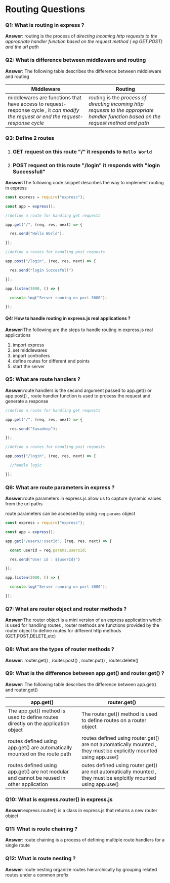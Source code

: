 # Routing Questions

### Q1: What is routing in express ?

**Answer**: routing is the process of *directing incoming http requests to the appropriate handler function based on the request method ( eg GET,POST) and the url path*  

### Q2: What is difference between middleware and routing 

**Answer**: The following table describes the difference between middleware and routing 

| Middleware                                                   | Routing                                                      |
| ------------------------------------------------------------ | ------------------------------------------------------------ |
| middlewares are functions that have access to request-response cycle , it *can modify the request or end the request-response cycle* | routing is the *process of directing  incoming http requests to the appropriate handler function based on the request method and path* |

### Q3: Define 2 routes 

1. ### GET request on this route "/" it responds to `Hello World` 

2. ### POST request on this route "/login" it responds with "login Successfull"

**Answer**:The following code snippet describes the way to implement routing in express

```javascript
const express = require("express");

const app = express();

//define a route for handling get requests

app.get("/", (req, res, next) => {

  res.send("Hello World");

});

//define a routes for handling post requests

app.post("/login", (req, res, next) => {

  res.send("login Succesfull")

});

app.listen(3000, () => {

  console.log("Server running on port 3000");

});
```

#### Q4: How to handle routing in express.js real applications ? 

**Answer**:The following are the steps to handle routing in express.js real applications

1. import express
2. set middlewares
3. import controllers
4. define routes for different end points
5. start the server

### Q5: What are route handlers ? 

**Answer**:route handlers is the second argument passed to app.get() or app.post() , route handler function is used to process the request and generate a response 

```javascript
//define a route for handling get requests

app.get("/", (req, res, next) => {

  res.send("Suvadeep");

});

//define a routes for handling post requests

app.post("/login", (req, res, next) => {

  //handle logic

});
```

### Q6: What are route parameters in express ? 

**Answer**:route parameters in express.js allow us to capture dynamic values from the url paths

route parameters can be accessed by using `req.params` object

```javascript
const express = require("express");

const app = express();

app.get("/users/:userId", (req, res, next) => {

  const userId = req.params.usersId;

  res.send("User id : ${userId}")

});

app.listen(3000, () => {

  console.log("Server running on port 3000");

});
```

### Q7: What are router object and router methods ? 

**Answer**:The router object is a mini version of an express application which is used for handling routes , router methods are functions provided by the router object to define routes for different http methods (GET,POST,DELETE,etc) 

### Q8: What are the types of router methods ? 

**Answer**: router.get() , router.post() , router.put() , router.delete()

### Q9: What is the difference between app.get() and router.get() ? 

**Answer**: The following table describes the difference between app.get() and router.get()

| app.get()                                                    | router.get()                                                 |
| ------------------------------------------------------------ | ------------------------------------------------------------ |
| The app.get() method is used to define routes directly on the application object | The router.get() method is used to define routes on a router object |
| routes defined using app.get() are automatically mounted on the route path | routes defined using router.get() are not automatically mounted , they must be explicitly mounted using app.use() |
| routes defined using app.get() are not modular and cannot be reused in other application | outes defined using router.get()  are not automatically mounted , they must be explcitly mounted using app.use() |

### Q10: What is express.router() in express.js 

**Answer**:express.router() is a class in express.js that returns a new router object 

### Q11: What is route chaining ? 

**Answer**: route chaining is a process of defining multiple route handlers for a single route 

### Q12: What is route nesting ? 

**Answer**: route nesting organize routes hierarchically by grouping related routes under a common prefix